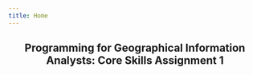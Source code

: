 ```yaml
---
title: Home
---
```


## <div align="center"> Programming for Geographical Information Analysts: Core Skills  Assignment 1

